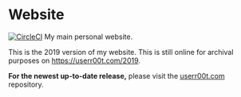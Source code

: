 # Website
[![CircleCI](https://circleci.com/gh/UserR00T/Website.svg?style=svg)](https://circleci.com/gh/UserR00T/Website) My main personal website.


This is the 2019 version of my website. This is still online for archival purposes on https://userr00t.com/2019.

**For the newest up-to-date release,** please visit the [userr00t.com](https://github.com/UserR00T/userr00t.com) repository.

